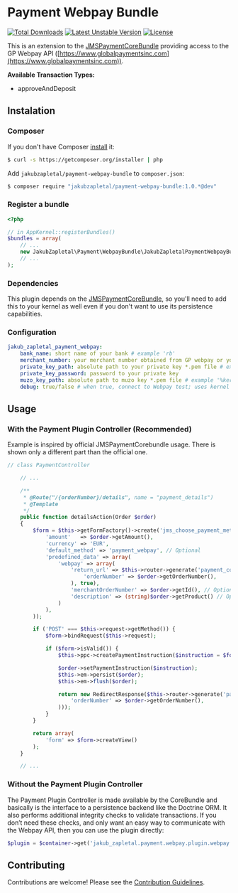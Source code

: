 # Payment Webpay Bundle

[![Total Downloads](https://poser.pugx.org/jakubzapletal/payment-webpay-bundle/downloads.png)](https://packagist.org/packages/jakubzapletal/payment-webpay-bundle)
[![Latest Unstable Version](https://poser.pugx.org/jakubzapletal/payment-webpay-bundle/v/unstable.png)](https://packagist.org/packages/jakubzapletal/payment-webpay-bundle)
[![License](https://poser.pugx.org/jakubzapletal/payment-webpay-bundle/license.png)](https://packagist.org/packages/jakubzapletal/payment-webpay-bundle)

This is an extension to the [JMSPaymentCoreBundle](http://jmsyst.com/bundles/JMSPaymentCoreBundle) providing access to the GP Webpay API ([https://www.globalpaymentsinc.com](https://www.globalpaymentsinc.com)).

**Available Transaction Types:**
* approveAndDeposit

## Instalation

### Composer

If you don't have Composer [install](http://getcomposer.org/doc/00-intro.md#installation) it:

```bash
$ curl -s https://getcomposer.org/installer | php
```

Add `jakubzapletal/payment-webpay-bundle` to `composer.json`:

```bash
$ composer require "jakubzapletal/payment-webpay-bundle:1.0.*@dev"
```

### Register a bundle

```php
<?php

// in AppKernel::registerBundles()
$bundles = array(
    // ...
    new JakubZapletal\Payment\WebpayBundle\JakubZapletalPaymentWebpayBundle(),
    // ...
);
```

### Dependencies

This plugin depends on the [JMSPaymentCoreBundle](https://github.com/schmittjoh/JMSPaymentCoreBundle/blob/master/Resources/doc/index.rst), so you'll need to add this to your kernel as well even if you don't want to use its persistence capabilities.


### Configuration

```yaml
jakub_zapletal_payment_webpay:
    bank_name: short name of your bank # example 'rb'
    merchant_number: your merchant number obtained from GP webpay or your bank
    private_key_path: absolute path to your private key *.pem file # example '%kernel.root_dir%/Resources/private_key.pem'
    private_key_password: password to your private key
    muzo_key_path: absolute path to muzo key *.pem file # example '%kernel.root_dir%/Resource/muzo_prod.pem'
    debug: true/false # when true, connect to Webpay test; uses kernel debug value when not specified

```

## Usage

### With the Payment Plugin Controller (Recommended)

Example is inspired by official JMSPaymentCorebundle usage. There is shown only a different part than the official one.

```php
// class PaymentController

    // ...

    /**
     * @Route("/{orderNumber}/details", name = "payment_details")
     * @Template
     */
    public function detailsAction(Order $order)
    {
        $form = $this->getFormFactory()->create('jms_choose_payment_method', null, array(
            'amount'   => $order->getAmount(),
            'currency' => 'EUR',
            'default_method' => 'payment_webpay', // Optional
            'predefined_data' => array(
                'webpay' => array(
                    'return_url' => $this->router->generate('payment_complete', array(
                        'orderNumber' => $order->getOrderNumber(),
                    ), true),
                    'merchantOrderNumber' => $order->getId(), // Optional
                    'description' => (string)$order->getProduct() // Optional
                )
            ),
        ));

        if ('POST' === $this->request->getMethod()) {
            $form->bindRequest($this->request);

            if ($form->isValid()) {
                $this->ppc->createPaymentInstruction($instruction = $form->getData());

                $order->setPaymentInstruction($instruction);
                $this->em->persist($order);
                $this->em->flush($order);

                return new RedirectResponse($this->router->generate('payment_complete', array(
                    'orderNumber' => $order->getOrderNumber(),
                )));
            }
        }

        return array(
            'form' => $form->createView()
        );
    }

    // ...
```


### Without the Payment Plugin Controller

The Payment Plugin Controller is made available by the CoreBundle and basically is the interface to a persistence backend 
like the Doctrine ORM. It also performs additional integrity checks to validate transactions. If you don’t need these checks, 
and only want an easy way to communicate with the Webpay API, then you can use the plugin directly:

```php
$plugin = $container->get('jakub_zapletal.payment.webpay.plugin.webpay');
```

## Contributing

Contributions are welcome! Please see the [Contribution Guidelines](contributing.md).